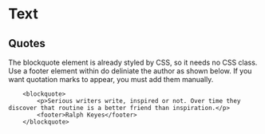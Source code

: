 # Text

## Quotes

The blockquote element is already styled by CSS, so it needs no CSS class. Use a footer element within do 
deliniate the author as shown below. If you want quotation marks to appear, you must add them manually.

```
    <blockquote>
        <p>Serious writers write, inspired or not. Over time they discover that routine is a better friend than inspiration.</p>
        <footer>Ralph Keyes</footer>
    </blockquote>
```
